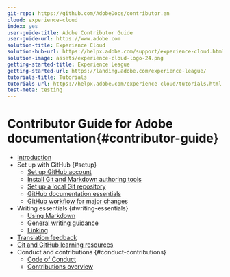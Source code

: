 ```yaml
---
git-repo: https://github.com/AdobeDocs/contributor.en
cloud: experience-cloud
index: yes
user-guide-title: Adobe Contributor Guide
user-guide-url: https://www.adobe.com
solution-title: Experience Cloud
solution-hub-url: https://helpx.adobe.com/support/experience-cloud.html
solution-image: assets/experience-cloud-logo-24.png
getting-started-title: Experience League
getting-started-url: https://landing.adobe.com/experience-league/
tutorials-title: Tutorials
tutorials-url: https://helpx.adobe.com/experience-cloud/tutorials.html
test-meta: testing
---
```


# Contributor Guide for Adobe documentation{#contributor-guide}

+ [Introduction](introduction.md)
+ Set up with GitHub {#setup}
  + [Set up GitHub account](setup/github-signup.md)
  + [Install Git and Markdown authoring tools](setup/install-tools.md)
  + [Set up a local Git repository](setup/local-repo.md)
  + [GitHub documentation essentials](setup/git-fundamentals.md)
  + [GitHub workflow for major changes](setup/full-workflow.md)
+ Writing essentials {#writing-essentials}
  + [Using Markdown](writing-essentials/markdown.md)
  + [General writing guidance](writing-essentials/general-writing-guidance.md)
  + [Linking](writing-essentials/linking.md)
+ [Translation feedback](localization/machine-translation.md)
+ [Git and GitHub learning resources](resources.md)
+ Conduct and contributions {#conduct-contributions}
  + [Code of Conduct](conduct/code-of-conduct.md)
  + [Contributions overview](conduct/contributing.md)
